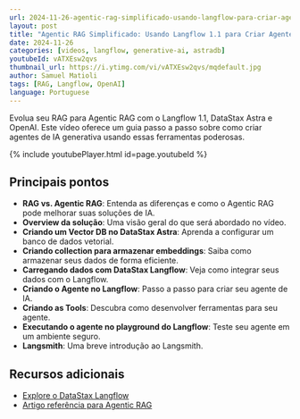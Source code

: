 ```yaml
---
url: 2024-11-26-agentic-rag-simplificado-usando-langflow-para-criar-agentes-de-ia-generativa
layout: post
title: "Agentic RAG Simplificado: Usando Langflow 1.1 para Criar Agentes de IA Generativa"
date: 2024-11-26
categories: [videos, langflow, generative-ai, astradb]
youtubeId: vATXEsw2qvs
thumbnail_url: https://i.ytimg.com/vi/vATXEsw2qvs/mqdefault.jpg
author: Samuel Matioli
tags: [RAG, Langflow, OpenAI]
language: Portuguese
---
```


Evolua seu RAG para Agentic RAG com o Langflow 1.1, DataStax Astra e OpenAI. Este vídeo oferece um guia passo a passo sobre como criar agentes de IA generativa usando essas ferramentas poderosas.

{% include youtubePlayer.html id=page.youtubeId  %}

## Principais pontos

- **RAG vs. Agentic RAG**: Entenda as diferenças e como o Agentic RAG pode melhorar suas soluções de IA.
- **Overview da solução**: Uma visão geral do que será abordado no vídeo.
- **Criando um Vector DB no DataStax Astra**: Aprenda a configurar um banco de dados vetorial.
- **Criando collection para armazenar embeddings**: Saiba como armazenar seus dados de forma eficiente.
- **Carregando dados com DataStax Langflow**: Veja como integrar seus dados com o Langflow.
- **Criando o Agente no Langflow**: Passo a passo para criar seu agente de IA.
- **Criando as Tools**: Descubra como desenvolver ferramentas para seu agente.
- **Executando o agente no playground do Langflow**: Teste seu agente em um ambiente seguro.
- **Langsmith**: Uma breve introdução ao Langsmith.

## Recursos adicionais

- [Explore o DataStax Langflow](https://bit.ly/ds-langflow)
- [Artigo referência para Agentic RAG](https://arxiv.org/html/2410.09713v1)
